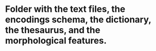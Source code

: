 # Folder with the text files, the encodings schema, the dictionary, the thesaurus, and the morphological features.
